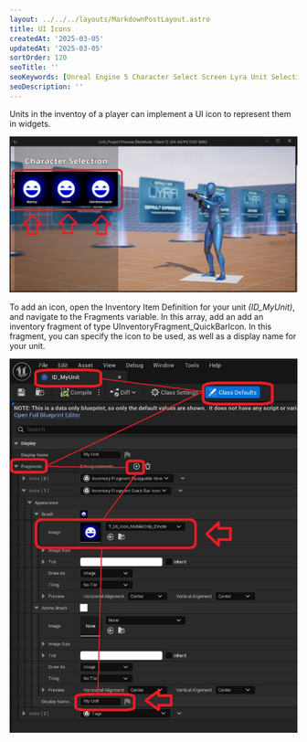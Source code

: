 ```yaml
---
layout: ../../../layouts/MarkdownPostLayout.astro
title: UI Icons
createdAt: '2025-03-05'
updatedAt: '2025-03-05'
sortOrder: 120
seoTitle: ''
seoKeywords: [Unreal Engine 5 Character Select Screen Lyra Unit Selection]
seoDescription: ''
---
```


Units in the inventoy of a player can implement a UI icon to represent them in widgets. 

![](../../../assets/lyra-unit-selection/ui-icon.jpg)

To add an icon, open the Inventory Item Definition for your unit *(<span class="object">ID_MyUnit</span>)*, and navigate to the <span class="variable">Fragments</span> variable. In this array, add an  add an inventory fragment of type <span class="object">UInventoryFragment_QuickBarIcon</span>. In this fragment, you can specify the icon to be used, as well as a display name for your unit.

![](../../../assets/lyra-unit-selection/icon.jpg)

